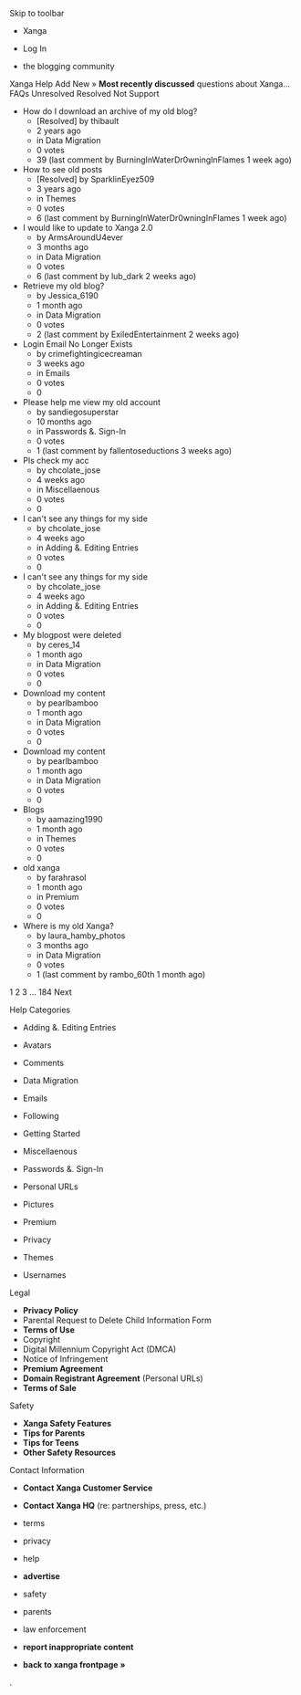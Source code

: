 Skip to toolbar

*   Xanga

*   Log In

*   the blogging community

Xanga Help Add New » **Most recently discussed** questions about Xanga… FAQs Unresolved Resolved Not Support

*   How do I download an archive of my old blog?
    *   \[Resolved\] by thibault
    *   2 years ago
    *   in Data Migration
    *   0 votes
    *   39 (last comment by BurningInWaterDr0wningInFlames 1 week ago)
*   How to see old posts
    *   \[Resolved\] by SparklinEyez509
    *   3 years ago
    *   in Themes
    *   0 votes
    *   6 (last comment by BurningInWaterDr0wningInFlames 1 week ago)
*   I would like to update to Xanga 2.0
    *   by ArmsAroundU4ever
    *   3 months ago
    *   in Data Migration
    *   0 votes
    *   6 (last comment by lub\_dark 2 weeks ago)
*   Retrieve my old blog?
    *   by Jessica\_6190
    *   1 month ago
    *   in Data Migration
    *   0 votes
    *   2 (last comment by ExiledEntertainment 2 weeks ago)
*   Login Email No Longer Exists
    *   by crimefightingicecreaman
    *   3 weeks ago
    *   in Emails
    *   0 votes
    *   0
*   Please help me view my old account
    *   by sandiegosuperstar
    *   10 months ago
    *   in Passwords &. Sign-In
    *   0 votes
    *   1 (last comment by fallentoseductions 3 weeks ago)
*   Pls check my acc
    *   by chcolate\_jose
    *   4 weeks ago
    *   in Miscellaenous
    *   0 votes
    *   0
*   I can't see any things for my side
    *   by chcolate\_jose
    *   4 weeks ago
    *   in Adding &. Editing Entries
    *   0 votes
    *   0
*   I can't see any things for my side
    *   by chcolate\_jose
    *   4 weeks ago
    *   in Adding &. Editing Entries
    *   0 votes
    *   0
*   My blogpost were deleted
    *   by ceres\_14
    *   1 month ago
    *   in Data Migration
    *   0 votes
    *   0
*   Download my content
    *   by pearlbamboo
    *   1 month ago
    *   in Data Migration
    *   0 votes
    *   0
*   Download my content
    *   by pearlbamboo
    *   1 month ago
    *   in Data Migration
    *   0 votes
    *   0
*   Blogs
    *   by aamazing1990
    *   1 month ago
    *   in Themes
    *   0 votes
    *   0
*   old xanga
    *   by farahrasol
    *   1 month ago
    *   in Premium
    *   0 votes
    *   0
*   Where is my old Xanga?
    *   by laura\_hamby\_photos
    *   3 months ago
    *   in Data Migration
    *   0 votes
    *   1 (last comment by rambo\_60th 1 month ago)

1 2 3 ... 184 Next

Help Categories

*   Adding &. Editing Entries
*   Avatars
*   Comments
*   Data Migration
*   Emails
*   Following
*   Getting Started
*   Miscellaenous

*   Passwords &. Sign-In
*   Personal URLs
*   Pictures
*   Premium
*   Privacy
*   Themes
*   Usernames

Legal

*   **Privacy Policy**
*   Parental Request to Delete Child Information Form
*   **Terms of Use**
*   Copyright
*   Digital Millennium Copyright Act (DMCA)
*   Notice of Infringement
*   **Premium Agreement**
*   **Domain Registrant Agreement** (Personal URLs)
*   **Terms of Sale**

Safety

*   **Xanga Safety Features**
*   **Tips for Parents**
*   **Tips for Teens**
*   **Other Safety Resources**

Contact Information

*   **Contact Xanga Customer Service**
*   **Contact Xanga HQ** (re: partnerships, press, etc.)

*   terms
*   privacy
*   help
*   **advertise**

*   safety
*   parents
*   law enforcement
*   **report inappropriate content**

*   **back to xanga frontpage »**

<img src="http://pixel.quantserve.com/pixel/p-87h-iNOVooym2.gif" style="display: none" height="1" width="1" alt="Quantcast"/>.